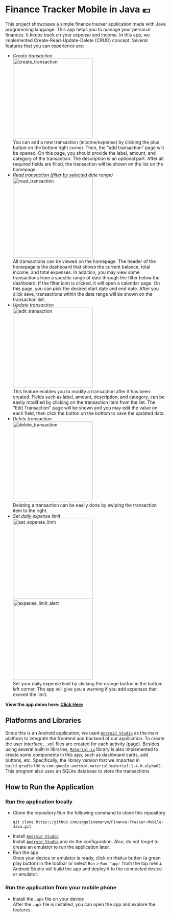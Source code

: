 # Finance Tracker Mobile in Java 💶
This project showcases a simple finance tracker application made with Java programming language. This app helps you to manage your personal finances. It keeps track on your expense and income. In this app, we implemented Create-Read-Update-Delete (CRUD) concept. Several features that you can experience are:
* *Create transaction*<br/><img src="./assets/create_transaction.gif" alt="create_transaction" style="width:250px;" /><br />You can add a new transaction (income/expense) by clicking the plus button on the bottom right corner. Then, the "add transaction" page will be opened. On this page, you should provide the label, amount, and category of the transaction. The description is an optional part. After all required fields are filled, the transaction will be shown on the list on the homepage.
* *Read transaction (filter by selected date range)*<br /><img src="./assets/read_transaction.gif" alt="read_transaction" style="width:250px;" /><br />All transactions can be viewed on the homepage. The header of the homepage is the dashboard that shows the current balance, total income, and total expenses. In addition, you may view some transactions from a specific range of date through the filter below the dashboard. If the filter icon is clicked, it will open a calendar page. On this page, you can pick the desired start date and end date. After you click save, transactions within the date range will be shown on the transaction list.
* *Update transaction*<br /><img src="./assets/edit_transaction.gif"  alt="edit_transaction" style="width:250px;" /><br />This feature enables you to modify a transaction after it has been created. Fields such as label, amount, description, and category, can be easily modified by clicking on the transaction item from the list. The "Edit Transaction" page will be shown and you may edit the value on each field, then click the button on the bottom to save the updated data.
* *Delete transaction*<br /><img src="./assets/delete_transaction.gif" alt="delete_transaction" style="width:250px;" /><br />Deleting a transaction can be easily done by swiping the transaction item to the right.
* *Set daily expense limit*<br /><img src="./assets/set_expense_limit.gif" alt="set_expense_limit" style="width:250px;" /><img src="./assets/expense_limit_alert.gif" alt="expense_limit_alert" style="width:250px;" /><br />Set your daily expense limit by clicking the orange button in the bottom left corner. The app will give you a warning if you add expenses that exceed the limit.

**View the app demo here: [Click Here](https://angeline-mary-marchella.notion.site/Finance-Tracker-218531c3cec1496e9378fd853b692155?pvs=4)**
## Platforms and Libraries
Since this is an Android application, we used [`Android Studio`](https://developer.android.com/studio?gclid=CjwKCAjwpuajBhBpEiwA_ZtfheMV-FhB4RZOHrGrzi_mPgiUudqZsvKb98tI1N4DSrbsDh1-oJeqNRoC94wQAvD_BwE&gclsrc=aw.ds) as the main platform to integrate the frontend and backend of our application. To create the user interface, `.xml` files are created for each activity (page). Besides using several built-in libraries, [`Material.io`](https://m3.material.io/) library is also implemented to create some components in this app, such as dashboard cards, add buttons, etc. Specifically, the library version that we imported in `build.gradle` file is `com.google.android.material:material:1.4.0-alpha02`. This program  also uses an SQLite database to store the transactions

## How to Run the Application
### Run the application locally
* Clone the repository
  Run the following command to clone this repository
  ```
  git clone https://github.com/angelinemarym/Finance-Tracker-Mobile-Java.git
  ```
* Install [`Android Studio`](https://developer.android.com/studio?gclid=CjwKCAjwpuajBhBpEiwA_ZtfheMV-FhB4RZOHrGrzi_mPgiUudqZsvKb98tI1N4DSrbsDh1-oJeqNRoC94wQAvD_BwE&gclsrc=aw.ds)
  <br />Install [`Android Studio`](https://developer.android.com/studio?gclid=CjwKCAjwpuajBhBpEiwA_ZtfheMV-FhB4RZOHrGrzi_mPgiUudqZsvKb98tI1N4DSrbsDh1-oJeqNRoC94wQAvD_BwE&gclsrc=aw.ds) and do the configuration. Also, do not forget to create an emulator to run the application later.
* Run the app <br />
   Once your device or emulator is ready, click on the`Run` button (a green play button) in the toolbar or select `Run` > `Run 'app'` from the top menu. Android Studio will build the app and deploy it to the connected device or emulator.
### Run the application from your mobile phone
* Install the `.apk` file on your device <br/>
  After the `.apk` file is installed, you can open the app and explore the features.
